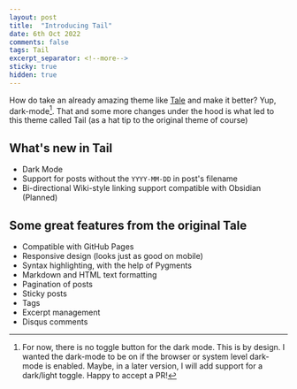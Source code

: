 ```yaml
---
layout: post
title:  "Introducing Tail"
date: 6th Oct 2022
comments: false
tags: Tail
excerpt_separator: <!--more-->
sticky: true
hidden: true
---
```


How do take an already amazing theme like [Tale](https://github.com/chesterhow/tale) and make it better? Yup, dark-mode[^1]. That and some more changes under the hood is what led to this theme called Tail (as a hat tip to the original theme of course)

<!--more-->

## What's new in Tail
- Dark Mode
- Support for posts without the `YYYY-MM-DD` in post's filename
- Bi-directional Wiki-style linking support compatible with Obsidian (Planned)

## Some great features from the original Tale
- Compatible with GitHub Pages
- Responsive design (looks just as good on mobile)
- Syntax highlighting, with the help of Pygments
- Markdown and HTML text formatting
- Pagination of posts
- Sticky posts
- Tags
- Excerpt management
- Disqus comments

[^1]: For now, there is no toggle button for the dark mode. This is by design. I wanted the dark-mode to be on if the browser or system level dark-mode is enabled. Maybe, in a later version, I will add support for a dark/light toggle. Happy to accept a PR!
